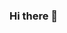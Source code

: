 ### Hi there 👋

<!--
**DiyaMatthew/DiyaMatthew** is a ✨ _special_ ✨ repository because its `README.md` (this file) appears on your GitHub profile.

Here are some ideas to get you started:

- 🔭 I’m currently working on as a freelancer...
- 🌱 I’m strongly believe "Learn continually — there’s always one more thing to learn" ...
- 👯 ✍️:pencil: I write visual explanations of Machine Learning research on my blog ...
- 🤔 I’m looking for help with ...
- 💬 Ask me about ...
- 📫 How to reach me: ...
- 😄 Pronouns: ...
- ⚡ Fun fact: ...
-->
